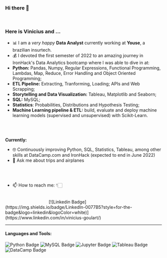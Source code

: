 ### Hi there 👋

<br>

### **Here is Vinicius and ...**

- 📊 I am a *very happy* **Data Analyst** currently working at **Youse**, a brazilian insurtech.
- 💰 I devoted the first semester of 2022 to an amazing journey in  IronHack's Data Analytics bootcamp where I was able to dive in at:
- **Python:** Pandas, Numpy, Regular Expressions, Functional Programming, Lambdas, Map, Reduce, Error Handling and Object Oriented Programming;
- **ETL Pipeline:** Extracting, Tranforming, Loading; APIs and Web Scrapping;
- **Storytelling and Data Visualization:** Tableau, Matplotlib and Seaborn;
- **SQL:** MySQL;
- **Statistics**: Probabilities, Distributions and Hypothesis Testing;
- **Machine Learning pipeline & ETL:** build, evaluate and deploy machine learning models (supervised and unsupervised) with Scikit-Learn.

<br>
<br>

**Currently:**

- 🤓 Continuously improving Python, SQL, Statistics, Tableau, among other skills at DataCamp.com and IronHack (expected to end in June 2022)
- 💬 Ask me about trips and airplanes

<br>
<br>

- 📫 How to reach me: 👇🏻
<br>
&emsp;&emsp;&emsp;&emsp;&emsp;&emsp;&emsp;&emsp;&emsp;&emsp;[![Linkedin Badge](https://img.shields.io/badge/LinkedIn-0077B5?style=for-the-badge&logo=linkedin&logoColor=white)](https://www.linkedin.com/in/vinicius-goulart/)

<hr>

#### Languages and Tools:

![Python Badge](https://img.shields.io/badge/Python-FFD43B?style=for-the-badge&logo=python&logoColor=darkgreen)
![MySQL Badge](https://img.shields.io/badge/MySQL-0000FF?style=for-the-badge&logo=mysql&logoColor=white)
![Jupyter Badge](https://img.shields.io/badge/Jupyter-F37626?style=for-the-badge&logo=jupyter&logoColor=white)
![Tableau Badge](https://img.shields.io/badge/Tableau-E21627?style=for-the-badge&logo=tableau&logoColor=white)
![DataCamp Badge](https://img.shields.io/badge/DataCamp-03EF62?style=for-the-badge&logo=datacamp&logoColor=white)
